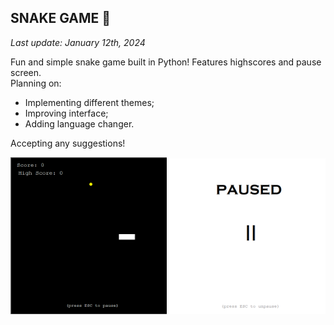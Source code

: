 <!DOCTYPE HTML>
<html>
<head>
<meta charset="UTF-8">
</head>
<body>
    <h2>SNAKE GAME 🐍 </h2> 
    <em>Last update: January 12th, 2024</em>
    <p>
        Fun and simple snake game built in Python! Features  highscores and pause screen. <br>
        Planning on:
    </p>
    <ul>
        <li>Implementing different themes;</li>
        <li>Improving interface;</li>
        <li>Adding language changer.</li>
    </ul>
    <p>
        Accepting any suggestions!
    </p>
    <img src="readme-imgs/demo.png" width="250"> 
    <img src="readme-imgs/pause.png" width="250">
</body>
</html>
